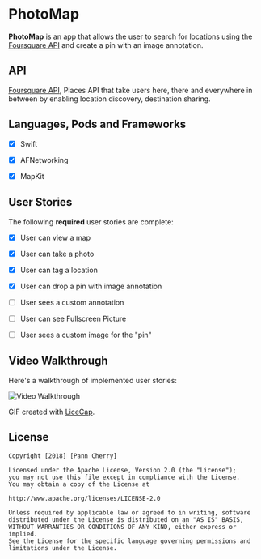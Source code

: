 # PhotoMap

**PhotoMap** is an app that allows the user to search for locations using the [Foursquare API](https://developer.foursquare.com/docs) and create a pin with an image annotation.


## API

[Foursquare API](https://developer.foursquare.com/docs), Places API that take users here, there and everywhere in between by enabling location discovery, destination sharing.


## Languages, Pods and Frameworks
- [x] Swift
- [x] AFNetworking
- [x] MapKit



## User Stories

The following **required** user stories are complete:
- [x] User can view a map
- [x] User can take a photo
- [x] User can tag a location
- [x] User can drop a pin with image annotation 
- [ ] User sees a custom annotation
- [ ] User can see Fullscreen Picture
- [ ] User sees a custom image for the "pin"



## Video Walkthrough

Here's a walkthrough of implemented user stories:

<img src='http://i.imgur.com/WIwqNtn.gif' title='Video Walkthrough' width='' alt='Video Walkthrough' />

GIF created with [LiceCap](http://www.cockos.com/licecap/).



## License

    Copyright [2018] [Pann Cherry]

    Licensed under the Apache License, Version 2.0 (the "License");
    you may not use this file except in compliance with the License.
    You may obtain a copy of the License at

    http://www.apache.org/licenses/LICENSE-2.0

    Unless required by applicable law or agreed to in writing, software
    distributed under the License is distributed on an "AS IS" BASIS,
    WITHOUT WARRANTIES OR CONDITIONS OF ANY KIND, either express or implied.
    See the License for the specific language governing permissions and
    limitations under the License.




    
